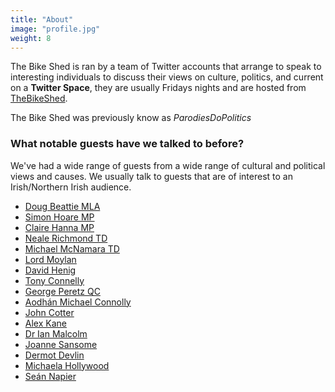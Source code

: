 ```yaml
---
title: "About"
image: "profile.jpg"
weight: 8
---
```


The Bike Shed is ran by a team of Twitter accounts that arrange to speak to interesting individuals to discuss their views on culture, politics, and current on a **Twitter Space**, they are usually Fridays nights and are hosted from [TheBikeShed](https://twitter.com/TheBikeShed).

The Bike Shed was previously know as *ParodiesDoPolitics*

### What notable guests have we talked to before?

We've had a wide range of guests from a wide range of cultural and political views and causes. We usually talk to guests that are of interest to an Irish/Northern Irish audience.

* [Doug Beattie MLA](https://twitter.com/BeattieDoug)
* [Simon Hoare MP](https://twitter.com/Simon4NDorset)
* [Claire Hanna MP](https://twitter.com/ClaireHanna)
* [Neale Richmond TD](https://twitter.com/nealerichmond)
* [Michael McNamara TD](https://twitter.com/MlMcNamaraTD)
* [Lord Moylan](https://twitter.com/danielmgmoylan)
* [David Henig](https://twitter.com/DavidHenigUK)
* [Tony Connelly](https://twitter.com/tconnellyRTE)
* [George Peretz QC](https://twitter.com/GeorgePeretzQC)
* [Aodhán Michael Connolly](https://twitter.com/MichaelAodhan)
* [John Cotter](https://twitter.com/John_Cotter)
* [Alex Kane](https://twitter.com/AlexKane221b)
* [Dr Ian Malcolm](https://twitter.com/Dr_Eoin_Malcolm)
* [Joanne Sansome](https://twitter.com/joanne_sansome)
* [Dermot Devlin](https://twitter.com/castleDD)
* [Michaela Hollywood](https://twitter.com/KylaHollywood)
* [Seán Napier](https://twitter.com/Seanofthesouth)

